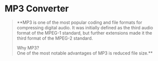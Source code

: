 # MP3 Converter
 
>  **MP3 is one of the most popular coding and file formats for compressing digital audio. It was initially defined as the third audio format of the MPEG-1 standard, but further extensions made it the third format of the MPEG-2 standard.   
>   
> Why MP3?  
> One of the most notable advantages of MP3 is reduced file size.**   
